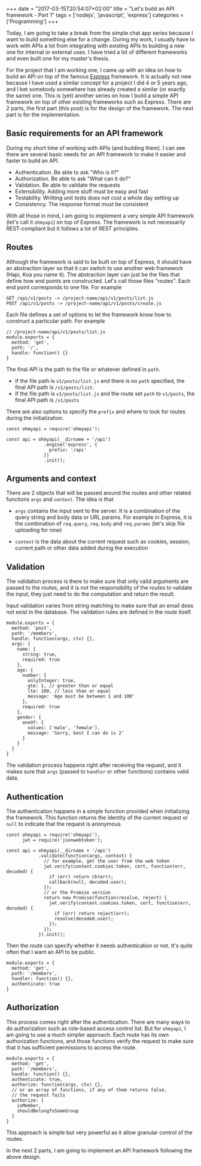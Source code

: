 +++
date = "2017-03-15T20:54:07+02:00"
title = "Let's build an API framework - Part 1"
tags = ['nodejs', 'javascript', 'express']
categories = ['Programming']
+++

Today, I am going to take a break from the simple chat app series because I want to build something else for a change. During my work, I usually have to work with APIs a lot from integrating with existing APIs to building a new one for internal or external uses. I have tried a lot of different frameworks and even built one for my master's thesis.

<!--more-->

For the project that I am working one, I came up with an idea on how to build an API on top of the famous [Express](https://expressjs.com/) framework. It is actually not new because I have used a similar concept for a project I did 4 or 5 years ago, and I bet somebody somewhere has already created a similar (or exactly the same) one. This is (yet) another series on how I build a simple API framework on top of other existing frameworks such as Express. There are 2 parts, the first part (this post) is for the design of the framework. The next part is for the implementation.

## Basic requirements for an API framework
During my short time of working with APIs (and building them). I can see there are several basic needs for an API framework to make it easier and faster to build an API.

- Authentication. Be able to ask "Who is it?"
- Authorization. Be able to ask "What can it do?"
- Validation. Be able to validate the requests
- Extensibility. Adding more stuff must be easy and fast
- Testability. Writting unit tests does not cost a whole day setting up
- Consistency. The response format must be consistent

With all those in mind, I am going to implement a very simple API framework (let's call it `ohmyapi`) on top of Express. The framework is not necessarily REST-compliant but it follows a lot of REST principles.

## Routes
Although the framework is said to be built on top of Express, it should have an abstraction layer so that it can switch to use another web framework (Hapi, Koa you name it). The abstraction layer can just be the files that define how end points are constructed. Let's call those files "routes". Each end point corresponds to one file. For example

```
GET /api/v1/posts -> /project-name/api/v1/posts/list.js
POST /api/v1/posts -> /project-name/api/v1/posts/create.js
```

Each file defines a set of options to let the framework know how to construct a particular path. For example

```
// /project-name/api/v1/posts/list.js
module.exports = {
  method: 'get',
  path: '/',
  handle: function() {}
}
```

The final API is the path to the file or whatever defined in `path`.

- If the file path is `v1/posts/list.js` and there is no `path` specified, the final API path is `/v1/posts/list`.
- If the file path is `v1/posts/list.js` and the route set `path` to `v1/posts`, the final API path is `/v1/posts`

There are also options to specify the `prefix` and where to look for routes during the initialization.

```
const ohmyapi = require('ohmyapi');

const api = ohmyapi(__dirname + '/api')
              .engine('express', {
                prefix: '/api'
              })
              .init();
```

## Arguments and context
There are 2 objects that will be passed around the routes and other related functions `args` and `context`. The idea is that

- `args` contains the input sent to the server. It is a combination of the query string and body data or URL params. For example in Express, it is the combination of `req.query`, `req.body` and `req.params` (let's skip file uploading for now)

- `context` is the data about the current request such as cookies, session, current path or other data added during the execution

## Validation
The validation process is there to make sure that only valid arguments are passed to the routes, and it is not the responsibility of the routes to validate the input, they just need to do the computation and return the result.

Input validation varies from string matching to make sure that an email does not exist in the database. The validation rules are defined in the route itself.

```
module.exports = {
  method: 'post',
  path: '/members',
  handle: function(args, ctx) {},
  args: {
    name: {
      string: true,
      required: true
    },
    age: {
      number: {
        onlyInteger: true,
        gte: 1, // greater than or equal
        lte: 100, // less than or equal
        message: 'Age must be between 1 and 100'
      },
      required: true
    },
    gender: {
      oneOf: {
        values: ['male', 'female'],
        message: 'Sorry, best I can do is 2'
      }
    }
  }
}
```

The validation process happens right after receiving the request, and it makes sure that `args` (passed to `handler` or other functions) contains valid data.

## Authentication
The authentication happens in a simple function provided when initializing the framework. This function returns the identity of the current request or `null` to indicate that the request is anonymous.

```
const ohmyapi = require('ohmyapi'),
      jwt = require('jsonwebtoken');

const api = ohmyapi(__dirname + '/api')
            .validate(function(args, context) {
              // for example, get the user from the web token
              jwt.verify(context.cookies.token, cert, function(err, decoded) {
                if (err) return cb(err);
                callback(null, decoded.user);
              });
              // or the Promise version
              return new Promise(function(resolve, reject) {
                jwt.verify(context.cookies.token, cert, function(err, decoded) {
                  if (err) return reject(err);
                  resolve(decoded.user);
                });
              });
            }).init();
```

Then the route can specify whether it needs authentication or not. It's quite often that I want an API to be public.

```
module.exports = {
  method: 'get',
  path: '/members',
  handler: function() {},
  authenticate: true
}
```

## Authorization
This process comes right after the authentication. There are many ways to do authorization such as role-based access control list. But for `ohmyapi`, I am going to use a much simpler approach. Each route has its own authorization functions, and those functions verify the request to make sure that it has sufficient permissions to access the route.

```
module.exports = {
  method: 'get',
  path: '/members',
  handle: function() {},
  authenticate: true,
  authorize: function(args, ctx) {},
  // or an array of functions, if any of them returns false,
  // the request fails
  authorize: [
    isMember,
    shouldBelongToSomeGroup
  ]
}
```

This approach is simple but very powerful as it allow granular control of the routes.

In the next 2 parts, I am going to implement an API framework following the above design.
